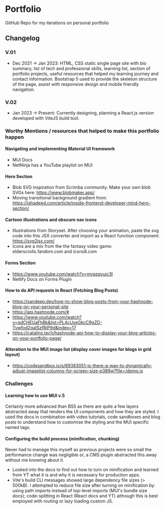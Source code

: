# Portfolio

GitHub Repo for my iterations on personal portfolio

## Changelog

### V.01

- Dec 2021 -> Jan 2023: HTML, CSS static single page site with bio summary, list of tech and professional skills, learning list, section of portfolio projects, useful resources that helped my learning journey and contact information. Bootstrap 5 used to provide the skeleton structure of the page, assist with responsive design and mobile friendly navigation.

### V.02

- Jan 2023 -> Present: Currently designing, planning a React.js version developed with ViteJS build tool.

### Worthy Mentions / resources that helped to make this portfolio happen

#### Navigating and implementing Material UI framework

- MUI Docs
- NetNinja has a YouTube playlist on MUI

#### Hero Section

- Blob SVG inspiration from Scrimba community. Make your own blob SVGs here: https://www.blobmaker.app/
- Moving transitional background gradient from: https://ishadeed.com/article/inside-frontend-developer-mind-hero-section/

#### Cartoon illustrations and obscure nav icons

- Illustrations from Storyset. After choosing your animation, paste the svg code into this JSX converter and import as a React function component: https://svg2jsx.com/
- Icons are a mix from the the fantasy video game: elderscrolls.fandom.com and icons8.com

#### Forms Section

- https://www.youtube.com/watch?v=myqzqyuic3I
- Netlify Docs on Forms Plugin

#### How to do API requests in React (Fetching Blog Posts)

- https://sandeep.dev/how-to-show-blog-posts-from-your-hashnode-blog-on-your-personal-site
- https://api.hashnode.com/#
- https://www.youtube.com/watch?v=qdCHEUaFhBk&list=PL4cUxeGkcC9gZD-Tvwfod2gaISzfRiP9d&index=17
- https://catalins.tech/hashnode-api-how-to-display-your-blog-articles-on-your-portfolio-page/

#### Alteration to the MUI image list (display cover images for blogs in grid layout)

- https://codesandbox.io/s/69383051-is-there-a-way-to-dynamically-adjust-imagelist-columns-for-screen-size-p389w?file=/demo.js

### Challenges

#### Learning how to use MUI v.5

Certainly more advanced than BS5 as there are quite a few layers abstracted away that renders the UI components and how they are styled. I used the docs in combination with video tutorials, code sandboxes and blog posts to understand how to customise the styling and the MUI specific named tags.

#### Configuring the build process (minification, chunking)

Never had to manage this myself as previous projects were so small the performance change was negligible or, a CMS plugin abstracted this away without me knowing about it.

- Looked into the docs to find out how to turn on minification and learned from YT what it is and why it is necessary for production apps.
- Vite's build CLI messages showed large dependency file sizes (> 500kB). I attempted to reduce file size after turning on minification by: using path imports instead of top-level imports (MUI's bundle size docs); code-splitting in React (React docs and YT) although this is best employed with routing or lazy loading custom JS.

